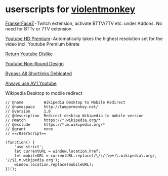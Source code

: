 # userscripts for [violentmonkey](https://violentmonkey.github.io/)

[FrankerFaceZ](https://www.frankerfacez.com/) - Twitch extension, activate BTTV/7TV etc. under Addons. No need for BTTv or 7TV extension

[Youtube HD Premium](https://greasyfork.org/en/scripts/498145-youtube-hd-premium) - Automatically takes the highest resolution set for the video incl. Youtube Premium bitrate

[Return Youtube Dislike](https://www.returnyoutubedislike.com/)

[Youtube Non-Round Design](https://greasyfork.org/en/scripts/453802-youtube-non-rounded-design)

[Bypass All Shortlinks Debloated](https://codeberg.org/Amm0ni4/bypass-all-shortlinks-debloated)

[Always use AV1 Youtube](https://greasyfork.org/en/scripts/466127-use-youtube-av1)


Wikipedia Desktop to mobile redirect

```// ==UserScript==
// @name         Wikipedia Desktop to Mobile Redirect
// @namespace    http://tampermonkey.net/
// @version      1.0
// @description  Redirect desktop Wikipedia to mobile version
// @match        https://*.wikipedia.org/*
// @exclude      https://*.m.wikipedia.org/*
// @grant        none
// ==/UserScript==

(function() {
    'use strict';
    let currentURL = window.location.href;
    let mobileURL = currentURL.replace(/\/\/(\w+)\.wikipedia\.org/, '//$1.m.wikipedia.org');
    window.location.replace(mobileURL);
})();
